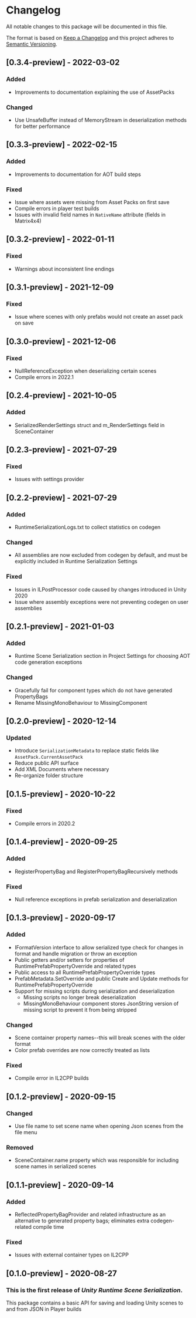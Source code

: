 # Changelog
All notable changes to this package will be documented in this file.

The format is based on [Keep a Changelog](http://keepachangelog.com/en/1.0.0/)
and this project adheres to [Semantic Versioning](http://semver.org/spec/v2.0.0.html).

## [0.3.4-preview] - 2022-03-02
### Added
- Improvements to documentation explaining the use of AssetPacks

### Changed
- Use UnsafeBuffer instead of MemoryStream in deserialization methods for better performance

## [0.3.3-preview] - 2022-02-15
### Added
- Improvements to documentation for AOT build steps

### Fixed
- Issue where assets were missing from Asset Packs on first save
- Compile errors in player test builds
- Issues with invalid field names in `NativeName` attribute (fields in Matrix4x4)

## [0.3.2-preview] - 2022-01-11
### Fixed
- Warnings about inconsistent line endings

## [0.3.1-preview] - 2021-12-09
### Fixed
- Issue where scenes with only prefabs would not create an asset pack on save

## [0.3.0-preview] - 2021-12-06
### Fixed
- NullReferenceException when deserializing certain scenes
- Compile errors in 2022.1

## [0.2.4-preview] - 2021-10-05
### Added
- SerializedRenderSettings struct and m_RenderSettings field in SceneContainer

## [0.2.3-preview] - 2021-07-29
### Fixed
- Issues with settings provider

## [0.2.2-preview] - 2021-07-29
### Added
- RuntimeSerializationLogs.txt to collect statistics on codegen

### Changed
- All assemblies are now excluded from codegen by default, and must be explicitly included in Runtime Serialization Settings

### Fixed
- Issues in ILPostProcessor code caused by changes introduced in Unity 2020
- Issue where assembly exceptions were not preventing codegen on user assemblies

## [0.2.1-preview] - 2021-01-03
### Added
- Runtime Scene Serialization section in Project Settings for choosing AOT code generation exceptions

### Changed
- Gracefully fail for component types which do not have generated PropertyBags
- Rename MissingMonoBehaviour to MissingComponent

## [0.2.0-preview] - 2020-12-14
### Updated
- Introduce `SerializationMetadata` to replace static fields like `AssetPack.CurrentAssetPack`
- Reduce public API surface
- Add XML Documents where necessary
- Re-organize folder structure

## [0.1.5-preview] - 2020-10-22
### Fixed
- Compile errors in 2020.2

## [0.1.4-preview] - 2020-09-25
### Added
- RegisterPropertyBag and RegisterPropertyBagRecursively methods

### Fixed
- Null reference exceptions in prefab serialization and deserialization

## [0.1.3-preview] - 2020-09-17
### Added
- IFormatVersion interface to allow serialized type check for changes in format and handle migration or throw an exception
- Public getters and/or setters for properties of RuntimePrefabPropertyOverride and related types
- Public access to all RuntimePrefabPropertyOverride types
- PrefabMetadata.SetOverride and public Create and Update methods for RuntimePrefabPropertyOverride
- Support for missing scripts during serialization and deserialization
  - Missing scripts no longer break deserialization
  - MissingMonoBehaviour component stores JsonString version of missing script to prevent it from being stripped

### Changed
- Scene container property names--this will break scenes with the older format
- Color prefab overrides are now correctly treated as lists

### Fixed
- Compile error in IL2CPP builds

## [0.1.2-preview] - 2020-09-15
### Changed
- Use file name to set scene name when opening Json scenes from the file menu

### Removed
- SceneContainer.name property which was responsible for including scene names in serialized scenes

## [0.1.1-preview] - 2020-09-14
### Added
- ReflectedPropertyBagProvider and related infrastructure as an alternative to generated property bags; eliminates extra codegen-related compile time

### Fixed
- Issues with external container types on IL2CPP

## [0.1.0-preview] - 2020-08-27

### This is the first release of *Unity Runtime Scene Serialization*.

This package contains a basic API for saving and loading Unity scenes to and from JSON in Player builds
